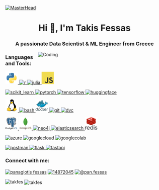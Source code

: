 [![MasterHead](https://static.wixstatic.com/media/3eee0b_6067e52546d042b2ac687c4e9a980b24~mv2.gif)](https://Takfes.io)

<h1 align="center">Hi 👋, I'm Takis Fessas</h1>
<h3 align="center">A passionate Data Scientist & ML Engineer from Greece</h3>
<img align="right" alt="Coding" width="400" src="https://cdn.dribbble.com/users/1162077/screenshots/3848914/media/7ed7d5ca074b48b328150e5a231e8d1f.gif">

<!-- - 💬 Ask me about **sklearn, mlflow, optuna, pycaret** -->

<h3 align="left">Languages and Tools:</h3>
<p align="left">

<a href="https://www.python.org" target="_blank" rel="noreferrer"> <img src="https://raw.githubusercontent.com/devicons/devicon/master/icons/python/python-original.svg" alt="python" width="40" height="40"/> </a>
<a href="https://posit.co/" target="_blank" rel="noreferrer"> <img src="https://upload.wikimedia.org/wikipedia/commons/thumb/e/e0/Eo_circle_blue_letter-r.svg/1024px-Eo_circle_blue_letter-r.svg.png?20200417111019" alt="r" width="40" height="40"/> </a>
<a href="https://julialang.org/" target="_blank" rel="noreferrer"> <img src="https://cdn.worldvectorlogo.com/logos/julia-1.svg" alt="julia" width="40" height="40"/> </a>
<a href="https://developer.mozilla.org/en-US/docs/Web/JavaScript" target="_blank" rel="noreferrer"> <img src="https://raw.githubusercontent.com/devicons/devicon/master/icons/javascript/javascript-original.svg" alt="javascript" width="40" height="40"/> </a>

<a href="https://scikit-learn.org/" target="_blank" rel="noreferrer"> <img src="https://upload.wikimedia.org/wikipedia/commons/0/05/Scikit_learn_logo_small.svg" alt="scikit_learn" width="40" height="40"/> </a>
<a href="https://pytorch.org/" target="_blank" rel="noreferrer"> <img src="https://www.vectorlogo.zone/logos/pytorch/pytorch-icon.svg" alt="pytorch" width="40" height="40"/> </a>
<a href="https://www.tensorflow.org" target="_blank" rel="noreferrer"> <img src="https://www.vectorlogo.zone/logos/tensorflow/tensorflow-icon.svg" alt="tensorflow" width="40" height="40"/> </a>
<a href="https://huggingface.co/" target="_blank" rel="noreferrer"> <img src="https://www.svgrepo.com/show/401953/hugging-face.svg" alt="huggingface" width="40" height="40"/> </a>

<a href="https://www.linux.org/" target="_blank" rel="noreferrer"> <img src="https://raw.githubusercontent.com/devicons/devicon/master/icons/linux/linux-original.svg" alt="linux" width="40" height="40"/> </a>
<a href="https://www.gnu.org/software/bash/" target="_blank" rel="noreferrer"> <img src="https://www.vectorlogo.zone/logos/gnu_bash/gnu_bash-icon.svg" alt="bash" width="40" height="40"/> </a>
<a href="https://www.docker.com/" target="_blank" rel="noreferrer"> <img src="https://raw.githubusercontent.com/devicons/devicon/master/icons/docker/docker-original-wordmark.svg" alt="docker" width="40" height="40"/> </a>
<a href="https://git-scm.com/" target="_blank" rel="noreferrer"> <img src="https://www.vectorlogo.zone/logos/git-scm/git-scm-icon.svg" alt="git" width="40" height="40"/> </a>
<a href="https://dvc.org/" target="_blank" rel="noreferrer"> <img src="https://www.svgrepo.com/show/373568/dvc.svg" alt="dvc" width="40" height="40"/> </a>

<a href="https://www.postgresql.org" target="_blank" rel="noreferrer"> <img src="https://raw.githubusercontent.com/devicons/devicon/master/icons/postgresql/postgresql-original-wordmark.svg" alt="postgresql" width="40" height="40"/> </a>
<a href="https://www.mongodb.com/" target="_blank" rel="noreferrer"> <img src="https://raw.githubusercontent.com/devicons/devicon/master/icons/mongodb/mongodb-original-wordmark.svg" alt="mongodb" width="40" height="40"/> </a>
<a href="https://neo4j.com/" target="_blank" rel="noreferrer"> <img src="https://static-00.iconduck.com/assets.00/neo4j-icon-452x512-b63ajo4a.png" alt="neo4j" width="40" height="40"/> </a>
<a href="https://www.elastic.co" target="_blank" rel="noreferrer"> <img src="https://www.vectorlogo.zone/logos/elastic/elastic-icon.svg" alt="elasticsearch" width="40" height="40"/> </a>
<a href="https://redis.io" target="_blank" rel="noreferrer"> <img src="https://raw.githubusercontent.com/devicons/devicon/master/icons/redis/redis-original-wordmark.svg" alt="redis" width="40" height="40"/> </a>

<a href="https://azure.microsoft.com/en-in/" target="_blank" rel="noreferrer"> <img src="https://www.vectorlogo.zone/logos/microsoft_azure/microsoft_azure-icon.svg" alt="azure" width="40" height="40"/> </a>
<a href="https://cloud.google.com/" target="_blank" rel="noreferrer"> <img src="https://static-00.iconduck.com/assets.00/google-cloud-icon-512x412-8rnz6wkz.png" alt="googlecloud" width="40" height="40"/> </a>
<a href="https://colab.research.google.com/" target="_blank" rel="noreferrer"> <img src="https://colab.research.google.com/img/colab_favicon_256px.png" alt="googlecolab" width="40" height="40"/> </a>

<a href="https://postman.com" target="_blank" rel="noreferrer"> <img src="https://www.vectorlogo.zone/logos/getpostman/getpostman-icon.svg" alt="postman" width="40" height="40"/> </a>
<a href="https://flask.palletsprojects.com/en/2.2.x/" target="_blank" rel="noreferrer"> <img src="https://www.svgrepo.com/show/473611/flask.svg" alt="flask" width="40" height="40"/> </a>
<a href="https://fastapi.tiangolo.com/" target="_blank" rel="noreferrer"> <img src="https://cdn.worldvectorlogo.com/logos/fastapi.svg" alt="fastapi" width="40" height="40"/> </a>

</p>

<h3 align="left">Connect with me:</h3>
<p align="left">
<a href="https://linkedin.com/in/panagiotisfessas" target="blank"><img align="center" src="https://raw.githubusercontent.com/rahuldkjain/github-profile-readme-generator/master/src/images/icons/Social/linked-in-alt.svg" alt="panagiotis fessas" height="30" width="40" /></a>
<a href="https://stackoverflow.com/users/14872045" target="blank"><img align="center" src="https://raw.githubusercontent.com/rahuldkjain/github-profile-readme-generator/master/src/images/icons/Social/stack-overflow.svg" alt="14872045" height="30" width="40" /></a>
<a href="https://medium.com/@pan.fessas" target="blank"><img align="center" src="https://raw.githubusercontent.com/rahuldkjain/github-profile-readme-generator/master/src/images/icons/Social/medium.svg" alt="@pan.fessas" height="30" width="40" /></a>
</p>

<p><img align="left" src="https://github-readme-stats.vercel.app/api/top-langs?username=takfes&show_icons=true&locale=en&layout=compact" alt="takfes" /></p>
<p>&nbsp;<img align="center" src="https://github-readme-stats.vercel.app/api?username=takfes&show_icons=true&locale=en" alt="takfes" /></p>
